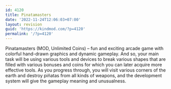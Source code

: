 ```yaml
---
id: 4120
title: Pinatamasters
date: '2022-11-24T12:06:03+07:00'
layout: revision
guid: 'https://kindmod.com/?p=4120'
permalink: '/?p=4120'
---
```


Pinatamasters (MOD, Unlimited Coins) – fun and exciting arcade game with colorful hand-drawn graphics and dynamic gameplay. And so, your main task will be using various tools and devices to break various shapes that are filled with various bonuses and coins for which you can later acquire more effective tools. As you progress through, you will visit various corners of the earth and destroy piñatas from all kinds of weapons, and the development system will give the gameplay meaning and unusualness.
